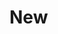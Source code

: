 # New


<!--
Жесть
I'm Learning Python and I don't know what's going on here.
Some of my contacts: 
* VK - https://vk.com/artematrr
* Stepik - https://stepik.org/users/399077535
-->
